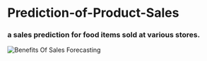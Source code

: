 # Prediction-of-Product-Sales
### a sales prediction for food items sold at various stores.
![Benefits Of Sales Forecasting](https://github.com/VALDE021/Prediction-of-Product-Sales/assets/134979886/03ca2622-ed52-4cde-8936-9a7e61f2296a)
